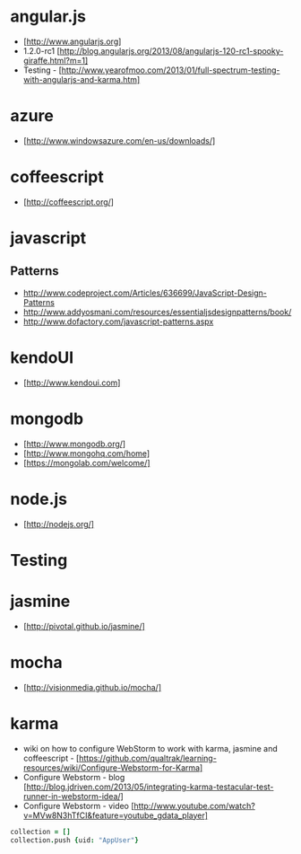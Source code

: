 # angular.js

* [http://www.angularjs.org]
* 1.2.0-rc1 [http://blog.angularjs.org/2013/08/angularjs-120-rc1-spooky-giraffe.html?m=1]
* Testing - [http://www.yearofmoo.com/2013/01/full-spectrum-testing-with-angularjs-and-karma.htm]

# azure

* [http://www.windowsazure.com/en-us/downloads/]

# coffeescript

* [http://coffeescript.org/]

# javascript

## Patterns

* http://www.codeproject.com/Articles/636699/JavaScript-Design-Patterns
* http://www.addyosmani.com/resources/essentialjsdesignpatterns/book/
* http://www.dofactory.com/javascript-patterns.aspx

# kendoUI

* [http://www.kendoui.com]


# mongodb

* [http://www.mongodb.org/]
* [http://www.mongohq.com/home]
* [https://mongolab.com/welcome/]

# node.js

* [http://nodejs.org/]

# Testing

# jasmine

* [http://pivotal.github.io/jasmine/]
 
# mocha

* [http://visionmedia.github.io/mocha/]

# karma

* wiki on how to configure WebStorm to work with karma, jasmine and coffeescript - [https://github.com/qualtrak/learning-resources/wiki/Configure-Webstorm-for-Karma]
* Configure Webstorm - blog [http://blog.jdriven.com/2013/05/integrating-karma-testacular-test-runner-in-webstorm-idea/]
* Configure Webstorm - video [http://www.youtube.com/watch?v=MVw8N3hTfCI&feature=youtube_gdata_player]

```coffeescript
collection = []
collection.push {uid: "AppUser"}
```
